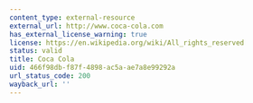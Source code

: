 ```yaml
---
content_type: external-resource
external_url: http://www.coca-cola.com
has_external_license_warning: true
license: https://en.wikipedia.org/wiki/All_rights_reserved
status: valid
title: Coca Cola
uid: 466f98db-f87f-4898-ac5a-ae7a8e99292a
url_status_code: 200
wayback_url: ''
---
```

